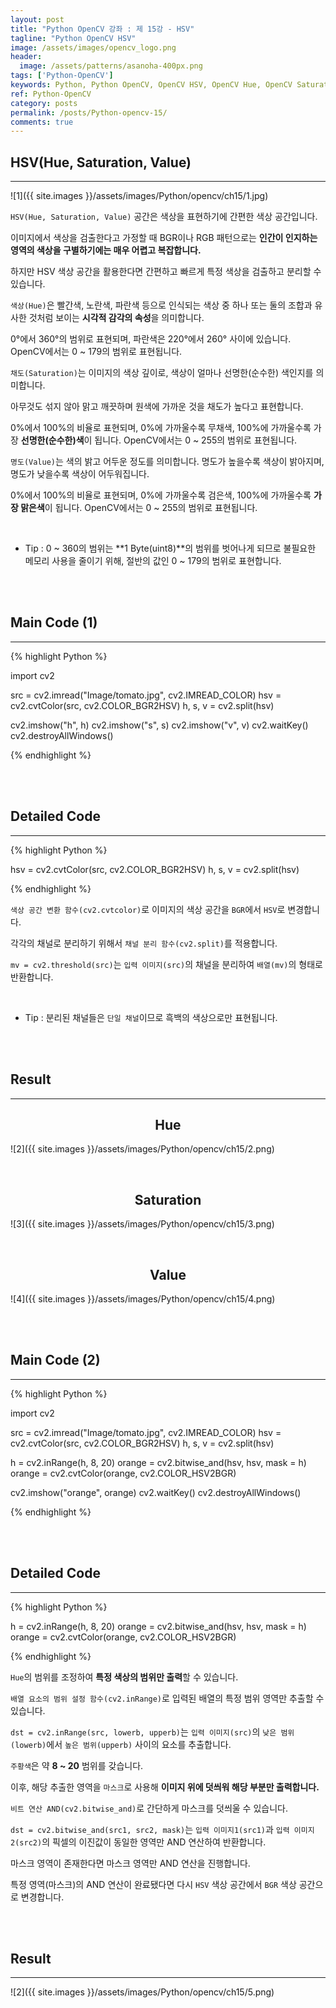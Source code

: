 ```yaml
---
layout: post
title: "Python OpenCV 강좌 : 제 15강 - HSV"
tagline: "Python OpenCV HSV"
image: /assets/images/opencv_logo.png
header:
  image: /assets/patterns/asanoha-400px.png
tags: ['Python-OpenCV']
keywords: Python, Python OpenCV, OpenCV HSV, OpenCV Hue, OpenCV Saturation, OpenCV Value
ref: Python-OpenCV
category: posts
permalink: /posts/Python-opencv-15/
comments: true
---
```


## HSV(Hue, Saturation, Value) ##
----------

![1]({{ site.images }}/assets/images/Python/opencv/ch15/1.jpg)

`HSV(Hue, Saturation, Value)` 공간은 색상을 표현하기에 간편한 색상 공간입니다.

이미지에서 색상을 검출한다고 가정할 때 BGR이나 RGB 패턴으로는 **인간이 인지하는 영역의 색상을 구별하기에는 매우 어렵고 복잡합니다.**

하지만 HSV 색상 공간을 활용한다면 간편하고 빠르게 특정 색상을 검출하고 분리할 수 있습니다.

`색상(Hue)`은 빨간색, 노란색, 파란색 등으로 인식되는 색상 중 하나 또는 둘의 조합과 유사한 것처럼 보이는 **시각적 감각의 속성**을 의미합니다.

0°에서 360°의 범위로 표현되며, 파란색은 220°에서 260° 사이에 있습니다. OpenCV에서는 0 ~ 179의 범위로 표현됩니다.

`채도(Saturation)`는 이미지의 색상 깊이로, 색상이 얼마나 선명한(순수한) 색인지를 의미합니다.

아무것도 섞지 않아 맑고 깨끗하며 원색에 가까운 것을 채도가 높다고 표현합니다. 

0%에서 100%의 비율로 표현되며, 0%에 가까울수록 무채색, 100%에 가까울수록 가장 **선명한(순수한)색**이 됩니다. OpenCV에서는 0 ~ 255의 범위로 표현됩니다.

`명도(Value)`는 색의 밝고 어두운 정도를 의미합니다. 명도가 높을수록 색상이 밝아지며, 명도가 낮을수록 색상이 어두워집니다.

0%에서 100%의 비율로 표현되며, 0%에 가까울수록 검은색, 100%에 가까울수록 **가장 맑은색**이 됩니다. OpenCV에서는 0 ~ 255의 범위로 표현됩니다.

<br>

* Tip : 0 ~ 360의 범위는 **1 Byte(uint8)**의 범위를 벗어나게 되므로 불필요한 메모리 사용을 줄이기 위해, 절반의 값인 0 ~ 179의 범위로 표현합니다.

<br>
<br>

## Main Code (1) ##
----------

{% highlight Python %}

import cv2

src = cv2.imread("Image/tomato.jpg", cv2.IMREAD_COLOR)
hsv = cv2.cvtColor(src, cv2.COLOR_BGR2HSV)
h, s, v = cv2.split(hsv)

cv2.imshow("h", h)
cv2.imshow("s", s)
cv2.imshow("v", v)
cv2.waitKey()
cv2.destroyAllWindows()

{% endhighlight %}

<br>
<br>

## Detailed Code ##
----------

{% highlight Python %}

hsv = cv2.cvtColor(src, cv2.COLOR_BGR2HSV)
h, s, v = cv2.split(hsv)

{% endhighlight %}

`색상 공간 변환 함수(cv2.cvtcolor)`로 이미지의 색상 공간을 `BGR`에서 `HSV`로 변경합니다.

각각의 채널로 분리하기 위해서 `채널 분리 함수(cv2.split)`를 적용합니다.

`mv = cv2.threshold(src)`는 `입력 이미지(src)`의 채널을 분리하여 `배열(mv)`의 형태로 반환합니다.

<br>

* Tip : 분리된 채널들은 `단일 채널`이므로 흑백의 색상으로만 표현됩니다.

<br>
<br>

## Result ##
----------

## <center>Hue</center> ##

![2]({{ site.images }}/assets/images/Python/opencv/ch15/2.png)

<br>

## <center>Saturation</center> ##

![3]({{ site.images }}/assets/images/Python/opencv/ch15/3.png)

<br>

## <center>Value</center> ##

![4]({{ site.images }}/assets/images/Python/opencv/ch15/4.png)

<br>
<br>

## Main Code (2) ##
----------

{% highlight Python %}

import cv2

src = cv2.imread("Image/tomato.jpg", cv2.IMREAD_COLOR)
hsv = cv2.cvtColor(src, cv2.COLOR_BGR2HSV)
h, s, v = cv2.split(hsv)

h = cv2.inRange(h, 8, 20)
orange = cv2.bitwise_and(hsv, hsv, mask = h)
orange = cv2.cvtColor(orange, cv2.COLOR_HSV2BGR)

cv2.imshow("orange", orange)
cv2.waitKey()
cv2.destroyAllWindows()

{% endhighlight %}

<br>
<br>

## Detailed Code ##
----------

{% highlight Python %}

h = cv2.inRange(h, 8, 20)
orange = cv2.bitwise_and(hsv, hsv, mask = h)
orange = cv2.cvtColor(orange, cv2.COLOR_HSV2BGR)

{% endhighlight %}

`Hue`의 범위를 조정하여 **특정 색상의 범위만 출력**할 수 있습니다.

`배열 요소의 범위 설정 함수(cv2.inRange)`로 입력된 배열의 특정 범위 영역만 추출할 수 있습니다.

`dst = cv2.inRange(src, lowerb, upperb)`는 `입력 이미지(src)`의 `낮은 범위(lowerb)`에서 `높은 범위(upperb)` 사이의 요소를 추출합니다.

`주황색`은 약 **8 ~ 20** 범위를 갖습니다.

이후, 해당 추출한 영역을 `마스크`로 사용해 **이미지 위에 덧씌워 해당 부분만 출력합니다.**

`비트 연산 AND(cv2.bitwise_and)`로 간단하게 마스크를 덧씌울 수 있습니다.

`dst = cv2.bitwise_and(src1, src2, mask)`는 `입력 이미지1(src1)`과 `입력 이미지2(src2)`의 픽셀의 이진값이 동일한 영역만 AND 연산하여 반환합니다.

마스크 영역이 존재한다면 마스크 영역만 AND 연산을 진행합니다.

특정 영역(마스크)의 AND 연산이 완료됐다면 다시 `HSV` 색상 공간에서 `BGR` 색상 공간으로 변경합니다.

<br>
<br>

## Result ##
----------

![2]({{ site.images }}/assets/images/Python/opencv/ch15/5.png)